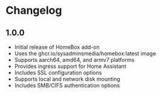 # Changelog

## 1.0.0

- Initial release of HomeBox add-on
- Uses the ghcr.io/sysadminsmedia/homebox:latest image
- Supports aarch64, amd64, and armv7 platforms
- Provides ingress support for Home Assistant
- Includes SSL configuration options
- Supports local and network disk mounting
- Includes SMB/CIFS authentication options 